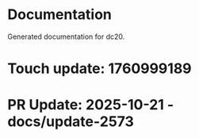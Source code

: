 # Documentation

Generated documentation for dc20.

# Touch update: 1760999189

# PR Update: 2025-10-21 - docs/update-2573
